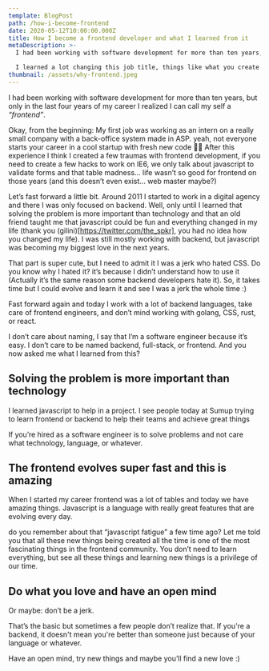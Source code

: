 ```yaml
---
template: BlogPost
path: /how-i-become-frontend
date: 2020-05-12T10:00:00.000Z
title: How I become a frontend developer and what I learned from it
metaDescription: >-
  I had been working with software development for more than ten years, but only in the last four years of my career I realized I can call my self a frontend.

  I learned a lot changing this job title, things like what you create is more important than technology.
thumbnail: /assets/why-frontend.jpeg
---
```



I had been working with software development for more than ten years, but only in the last four years of my career I realized I can call my self a _“frontend”_.

Okay, from the beginning: My first job was working as an intern on a really small company with a back-office system made in ASP. yeah, not everyone starts your career in a cool startup with fresh new code 🤷‍♂️ After this experience I think I created a few traumas with frontend development, if you need to create a few hacks to work on IE6, we only talk about javascript to validate forms and that table madness… life wasn’t so good for frontend on those years (and this doesn’t even exist… web master maybe?)

Let’s fast forward a little bit. Around 2011 I started to work in a digital agency and there I was only focused on backend. Well, only until I learned that solving the problem is more important than technology  and that an old friend taught me that javascript could be fun and everything changed in my life (thank you (gilini)[https://twitter.com/the_spkr], you had no idea how you changed my life). I was still mostly working with backend, but javascript was becoming my biggest love in the next years.

That part is super cute, but I need to admit it I was a jerk who hated CSS. Do you know why I hated it? it’s because I didn’t understand how to use it (Actually it’s the same reason some backend developers hate it). So, it takes time but I could evolve and learn it and see I was a jerk the whole time :)

Fast forward again and today I work with a lot of backend languages, take care of frontend engineers, and don’t mind working with golang, CSS, rust, or react.

I don’t care about naming, I say that I’m a software engineer because it’s easy. I don’t care to be named backend, full-stack, or frontend. And you now asked me what I learned from this?

## Solving the problem is more important than technology

I learned javascript to help in a project. I see people today at Sumup trying to learn frontend or backend to help their teams and achieve great things

If you’re hired as a software engineer is to solve problems and not care what technology, language, or whatever.

## The frontend evolves super fast and this is amazing

When I started my career frontend was a lot of tables and today we have amazing things. Javascript is a language with really great features that are evolving every day.

do you remember about that “javascript fatigue” a few time ago? Let me told you that all these new things being created all the time is one of the most fascinating things in the frontend community. You don’t need to learn everything, but see all these things and learning new things is a privilege of our time.

## Do what you love and have an open mind

Or maybe: don’t be a jerk.

That’s the basic but sometimes a few people don’t realize that. If you're a backend, it doesn't mean you're better than someone just because of your language or whatever.

Have an open mind, try new things and maybe you’ll find a new love :)